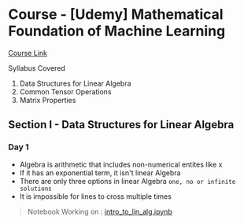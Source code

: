 # Course - [Udemy] Mathematical Foundation of Machine Learning

[Course Link](https://www.udemy.com/course/machine-learning-data-science-foundations-masterclass/) 

Syllabus Covered

1. Data Structures for Linear Algebra
2. Common Tensor Operations
3. Matrix Properties

## Section I - Data Structures for Linear Algebra
### Day 1
- Algebra is arithmetic that includes non-numerical entites like x
- If it has an exponential term, it isn't linear Algebra
- There are only three options in linear Algebra `one, no or infinite solutions`
- It is impossible for lines to cross multiple times 

> Notebook Working on : [intro_to_lin_alg.ipynb](https://github.com/Jaidip1994/Mathematical-Foundation-Of-Machine-Learning/blob/main/hands_on_notebooks/intro_to_lin_alg.ipynb)
